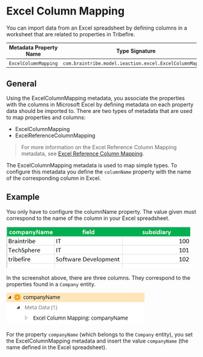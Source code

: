# Excel Column Mapping

You can import data from an Excel spreadsheet by defining columns in a worksheet that are related to properties in Tribefire.

Metadata Property Name  | Type Signature  
------- | -----------
`ExcelColumnMapping` | `com.braintribe.model.ieaction.excel.ExcelColumnMapping`

## General

Using the ExcelColumnMapping metadata, you associate the properties with the columns in Microsoft Excel by defining metadata on each property data should be imported to. There are two types of metadata that are used to map properties and columns:

* ExcelColumnMapping
* ExcelReferenceColumnMapping

>For more information on the Excel Reference Column Mapping metadata, see [Excel Reference Column Mapping](excel_reference.md).

The ExcelColumnMapping metadata is used to map simple types. To configure this metadata you define the `columnName` property with the name of the corresponding column in Excel.

## Example

You only have to configure the columnName property. The value given must correspond to the name of the column in your Excel spreadsheet.

![](../images/ExcelColumnMappingConfiguration01.png)

In the screenshot above, there are three columns. They correspond to the properties found in a `Company` entity.

![](../images/ExcelColumnMappingConfiguration02.png)

For the property `companyName` (which belongs to the `Company` entity), you set the ExcelColumnMapping metadata and insert the value `companyName` (the name defined in the Excel spreadsheet).
